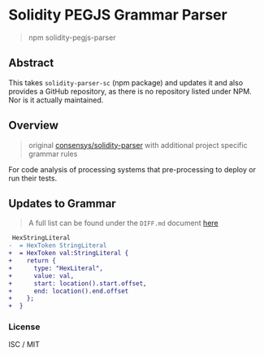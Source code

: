 # Solidity PEGJS Grammar Parser 

> npm solidity-pegjs-parser

## Abstract

This takes `solidity-parser-sc` (npm package) and updates it and also provides a GitHub repository, as there is no repository 
listed under NPM. Nor is it actually maintained.

## Overview

> original [consensys/solidity-parser](https://github.com/ConsenSys/solidity-parser) with additional project specific grammar rules

For code analysis of processing systems that pre-processing to deploy or run their tests.

## Updates to Grammar 

> A full list can be found under the `DIFF.md` document [here](/DIFF.md)
```diff
 HexStringLiteral
-  = HexToken StringLiteral
+  = HexToken val:StringLiteral {
+    return {
+      type: "HexLiteral",
+      value: val,
+      start: location().start.offset,
+      end: location().end.offset
+    };
+  }
```

### License

ISC / MIT
